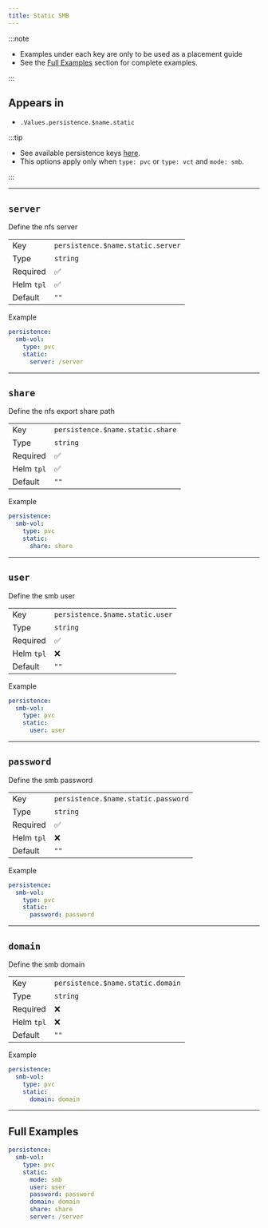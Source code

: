```yaml
---
title: Static SMB
---
```


:::note

- Examples under each key are only to be used as a placement guide
- See the [Full Examples](/general/common/persistence/pvc-vct/static-smb#full-examples) section for complete examples.

:::

## Appears in

- `.Values.persistence.$name.static`

:::tip

- See available persistence keys [here](/general/common/).
- This options apply only when `type: pvc` or `type: vct` and `mode: smb`.

:::

---

## `server`

Define the nfs server

|            |                                   |
| ---------- | --------------------------------- |
| Key        | `persistence.$name.static.server` |
| Type       | `string`                          |
| Required   | ✅                                |
| Helm `tpl` | ✅                                |
| Default    | `""`                              |

Example

```yaml
persistence:
  smb-vol:
    type: pvc
    static:
      server: /server
```

---

## `share`

Define the nfs export share path

|            |                                  |
| ---------- | -------------------------------- |
| Key        | `persistence.$name.static.share` |
| Type       | `string`                         |
| Required   | ✅                               |
| Helm `tpl` | ✅                               |
| Default    | `""`                             |

Example

```yaml
persistence:
  smb-vol:
    type: pvc
    static:
      share: share
```

---

## `user`

Define the smb user

|            |                                 |
| ---------- | ------------------------------- |
| Key        | `persistence.$name.static.user` |
| Type       | `string`                        |
| Required   | ✅                              |
| Helm `tpl` | ❌                              |
| Default    | `""`                            |

Example

```yaml
persistence:
  smb-vol:
    type: pvc
    static:
      user: user
```

---

## `password`

Define the smb password

|            |                                     |
| ---------- | ----------------------------------- |
| Key        | `persistence.$name.static.password` |
| Type       | `string`                            |
| Required   | ✅                                  |
| Helm `tpl` | ❌                                  |
| Default    | `""`                                |

Example

```yaml
persistence:
  smb-vol:
    type: pvc
    static:
      password: password
```

---

## `domain`

Define the smb domain

|            |                                   |
| ---------- | --------------------------------- |
| Key        | `persistence.$name.static.domain` |
| Type       | `string`                          |
| Required   | ❌                                |
| Helm `tpl` | ❌                                |
| Default    | `""`                              |

Example

```yaml
persistence:
  smb-vol:
    type: pvc
    static:
      domain: domain
```

---

## Full Examples

```yaml
persistence:
  smb-vol:
    type: pvc
    static:
      mode: smb
      user: user
      password: password
      domain: domain
      share: share
      server: /server
```

